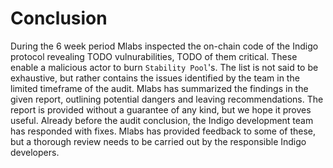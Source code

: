 # Conclusion

During the 6 week period Mlabs inspected the on-chain code of the Indigo protocol revealing TODO vulnurabilities, TODO of them critical. These enable a malicious actor to burn `Stability Pool`'s. The list is not said to be exhaustive, but rather contains the issues identified by the team in the limited timeframe of the audit. Mlabs has summarized the findings in the given report, outlining potential dangers and leaving recommendations. The report is provided without a guarantee of any kind, but we hope it proves useful. Already before the audit conclusion, the Indigo development team has responded with fixes. Mlabs has provided feedback to some of these, but a thorough review needs to be carried out by the responsible Indigo developers.